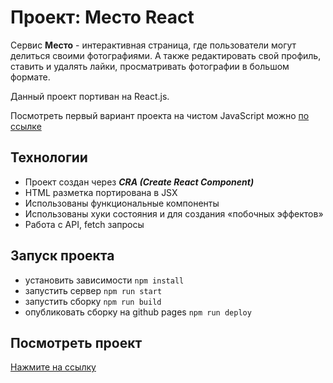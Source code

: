 # Проект: Место React

Сервис **Место** - интерактивная страница, где пользователи могут делиться своими фотографиями. А также редактировать свой профиль, ставить и удалять лайки, просматривать фотографии в большом формате.

Данный проект портиван на React.js.

Посмотреть первый вариант проекта на чистом JavaScript можно [по ссылке](https://github.com/SvetAlexa/mesto "https://github.com/SvetAlexa/mesto")


## Технологии

* Проект создан через ***CRA (Create React Component)***
* HTML разметка портирована в JSX
* Использованы функциональные компоненты
* Использованы хуки состояния и для создания «побочных эффектов»
* Работа с API, fetch запросы

## Запуск проекта
* установить зависимости ```npm install```
* запустить сервер ```npm run start```
* запустить сборку ```npm run build```
* опубликовать сборку на github pages ```npm run deploy```

## Посмотреть проект

[Нажмите на ссылку](https://svetalexa.github.io/mesto-react/ "https://svetalexa.github.io/mesto-react/")
